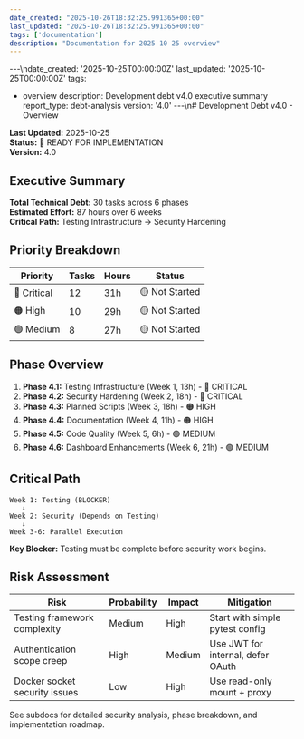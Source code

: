 ```yaml
---
date_created: "2025-10-26T18:32:25.991365+00:00"
last_updated: "2025-10-26T18:32:25.991365+00:00"
tags: ['documentation']
description: "Documentation for 2025 10 25 overview"
---
```


---\ndate_created: '2025-10-25T00:00:00Z'
last_updated: '2025-10-25T00:00:00Z'
tags:
- overview
description: Development debt v4.0 executive summary
report_type: debt-analysis
version: '4.0'
---\n# Development Debt v4.0 - Overview

**Last Updated:** 2025-10-25  
**Status:** 🚀 READY FOR IMPLEMENTATION  
**Version:** 4.0

## Executive Summary

**Total Technical Debt:** 30 tasks across 6 phases  
**Estimated Effort:** 87 hours over 6 weeks  
**Critical Path:** Testing Infrastructure → Security Hardening

## Priority Breakdown

| Priority    | Tasks | Hours | Status         |
|------------|-------|-------|----------------|
| 🔴 Critical | 12    | 31h   | 🟡 Not Started |
| 🟠 High     | 10    | 29h   | 🟡 Not Started |
| 🟢 Medium   | 8     | 27h   | 🟡 Not Started |

## Phase Overview

1. **Phase 4.1:** Testing Infrastructure (Week 1, 13h) - 🔴 CRITICAL
2. **Phase 4.2:** Security Hardening (Week 2, 18h) - 🔴 CRITICAL
3. **Phase 4.3:** Planned Scripts (Week 3, 18h) - 🟠 HIGH
4. **Phase 4.4:** Documentation (Week 4, 11h) - 🟠 HIGH
5. **Phase 4.5:** Code Quality (Week 5, 6h) - 🟢 MEDIUM
6. **Phase 4.6:** Dashboard Enhancements (Week 6, 21h) - 🟢 MEDIUM

## Critical Path

```
Week 1: Testing (BLOCKER)
   ↓
Week 2: Security (Depends on Testing)
   ↓
Week 3-6: Parallel Execution
```

**Key Blocker:** Testing must be complete before security work begins.

## Risk Assessment

| Risk                          | Probability | Impact | Mitigation                        |
|-------------------------------|-------------|--------|-----------------------------------|
| Testing framework complexity  | Medium      | High   | Start with simple pytest config   |
| Authentication scope creep    | High        | Medium | Use JWT for internal, defer OAuth |
| Docker socket security issues | Low         | High   | Use read-only mount + proxy       |

See subdocs for detailed security analysis, phase breakdown, and implementation roadmap.
